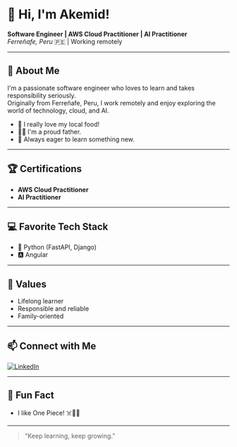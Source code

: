 # 👋 Hi, I'm Akemid!

**Software Engineer | AWS Cloud Practitioner | AI Practitioner**  
_Ferreñafe, Peru_ 🇵🇪 | Working remotely

---

## 👤 About Me

I'm a passionate software engineer who loves to learn and takes responsibility seriously.  
Originally from Ferreñafe, Peru, I work remotely and enjoy exploring the world of technology, cloud, and AI.

- 🥘 I really love my local food!
- 👨‍👧 I'm a proud father.
- 🚀 Always eager to learn something new.

---

## 🏆 Certifications

- **AWS Cloud Practitioner**
- **AI Practitioner**

---

## 💻 Favorite Tech Stack

- 🐍 Python (FastAPI, Django)
- 🅰️ Angular

---

## 🌱 Values

- Lifelong learner
- Responsible and reliable
- Family-oriented

---

## 📫 Connect with Me

[![LinkedIn](https://img.shields.io/badge/LinkedIn-blue?logo=linkedin)](https://www.linkedin.com/in/sergio-mondragon/)

---

## 🎉 Fun Fact

- I like One Piece! ☠️🏴‍☠️

---

> “Keep learning, keep growing.”
